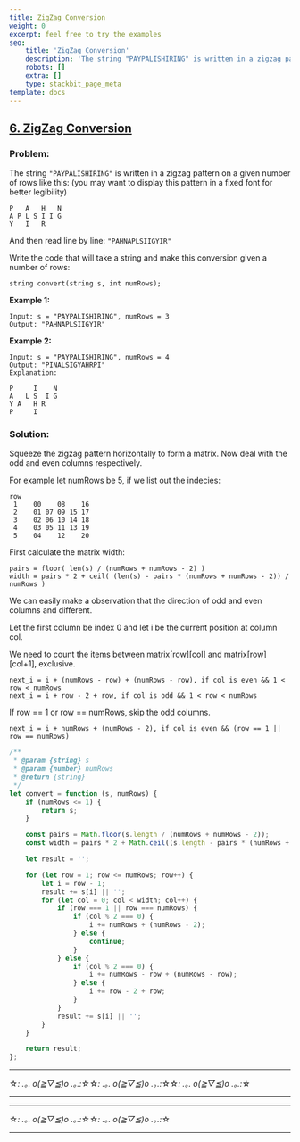 ```yaml
---
title: ZigZag Conversion
weight: 0
excerpt: feel free to try the examples
seo:
    title: 'ZigZag Conversion'
    description: 'The string "PAYPALISHIRING" is written in a zigzag pattern on a given number of rows like this'
    robots: []
    extra: []
    type: stackbit_page_meta
template: docs
---
```


## [6. ZigZag Conversion](https://leetcode.com/problems/zigzag-conversion/description/)

### Problem:

The string `"PAYPALISHIRING"` is written in a zigzag pattern on a given number of rows like this: (you may want to display this pattern in a fixed font for better legibility)

```
P   A   H   N
A P L S I I G
Y   I   R
```

And then read line by line: `"PAHNAPLSIIGYIR"`

Write the code that will take a string and make this conversion given a number of rows:

```
string convert(string s, int numRows);
```

**Example 1:**

```
Input: s = "PAYPALISHIRING", numRows = 3
Output: "PAHNAPLSIIGYIR"
```

**Example 2:**

```
Input: s = "PAYPALISHIRING", numRows = 4
Output: "PINALSIGYAHRPI"
Explanation:

P     I    N
A   L S  I G
Y A   H R
P     I
```

### Solution:

Squeeze the zigzag pattern horizontally to form a matrix. Now deal with the odd and even columns respectively.

For example let numRows be 5, if we list out the indecies:

```
row
 1    00    08    16
 2    01 07 09 15 17
 3    02 06 10 14 18
 4    03 05 11 13 19
 5    04    12    20
```

First calculate the matrix width:

```
pairs = floor( len(s) / (numRows + numRows - 2) )
width = pairs * 2 + ceil( (len(s) - pairs * (numRows + numRows - 2)) / numRows )
```

We can easily make a observation that the direction of odd and even columns and different.

Let the first column be index 0 and let i be the current position at column col.

We need to count the items between matrix[row][col] and matrix[row][col+1], exclusive.

```
next_i = i + (numRows - row) + (numRows - row), if col is even && 1 < row < numRows
next_i = i + row - 2 + row, if col is odd && 1 < row < numRows
```

If row == 1 or row == numRows, skip the odd columns.

```
next_i = i + numRows + (numRows - 2), if col is even && (row == 1 || row == numRows)
```

```js
/**
 * @param {string} s
 * @param {number} numRows
 * @return {string}
 */
let convert = function (s, numRows) {
    if (numRows <= 1) {
        return s;
    }

    const pairs = Math.floor(s.length / (numRows + numRows - 2));
    const width = pairs * 2 + Math.ceil((s.length - pairs * (numRows + numRows - 2)) / numRows);

    let result = '';

    for (let row = 1; row <= numRows; row++) {
        let i = row - 1;
        result += s[i] || '';
        for (let col = 0; col < width; col++) {
            if (row === 1 || row === numRows) {
                if (col % 2 === 0) {
                    i += numRows + (numRows - 2);
                } else {
                    continue;
                }
            } else {
                if (col % 2 === 0) {
                    i += numRows - row + (numRows - row);
                } else {
                    i += row - 2 + row;
                }
            }
            result += s[i] || '';
        }
    }

    return result;
};
```

---

☆*: .｡. o(≧▽≦)o .｡.:*☆☆*: .｡. o(≧▽≦)o .｡.:*☆☆*: .｡. o(≧▽≦)o .｡.:*☆

---

---

☆*: .｡. o(≧▽≦)o .｡.:*☆☆*: .｡. o(≧▽≦)o .｡.:*☆

---
